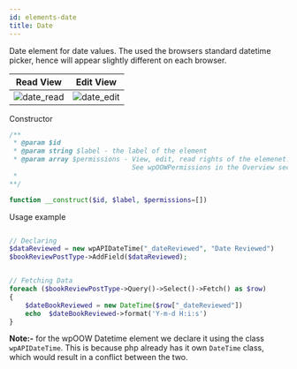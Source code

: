 ```yaml
---
id: elements-date
title: Date
---
```


Date element for date values. The used the browsers standard datetime picker, hence will appear
 slightly different on each browser.

| Read View     | Edit View     |
| ------------- | ------------- |
| ![date_read](/images/elements/date_read.png)    |  ![date_edit](/images/elements/date_edit.png) |

Constructor

```php
/**
 * @param $id
 * @param string $label - the label of the element
 * @param array $permissions - View, edit, read rights of the elemenet.
                               See wpOOWPermissions in the Overview section.
 *
**/

function __construct($id, $label, $permissions=[])

```

Usage example


```php

// Declaring
$dataReviewed = new wpAPIDateTime("_dateReviewed", "Date Reviewed")
$bookReviewPostType->AddField($dataReviewed);


// Fetching Data
foreach ($bookReviewPostType->Query()->Select()->Fetch() as $row)
{
    $dateBookReviewed = new DateTime($row["_dateReviewed"])
    echo  $dateBookReviewed->format('Y-m-d H:i:s')
}
```

**Note:-** for the wpOOW Datetime element we declare it using the class `wpAPIDateTime`. This is because php already has
it own `DateTime` class, which would result in a conflict between the two.